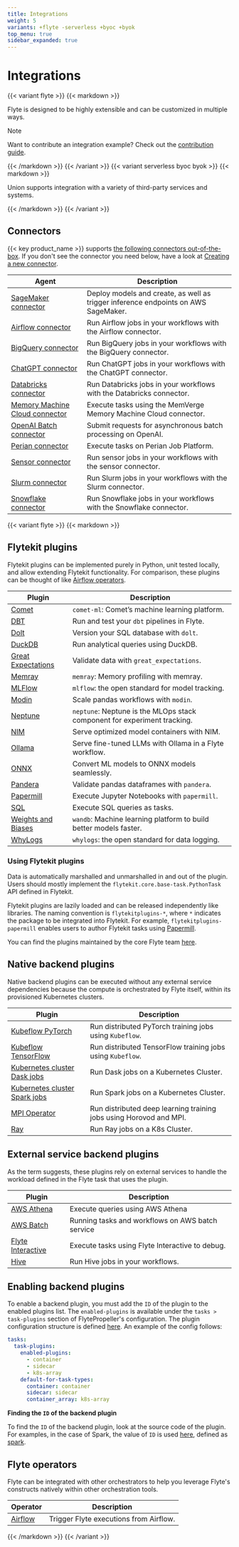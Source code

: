 ```yaml
---
title: Integrations
weight: 5
variants: +flyte -serverless +byoc +byok
top_menu: true
sidebar_expanded: true
---
```


# Integrations

{{< variant flyte >}}
{{< markdown >}}

Flyte is designed to be highly extensible and can be customized in multiple ways.

> [!NOTE]
> Want to contribute an integration example? Check out the [contribution guide](../community/contribute/contribute-examples).

{{< /markdown >}}
{{< /variant >}}
{{< variant serverless byoc byok >}}
{{< markdown >}}

Union supports integration with a variety of third-party services and systems.

{{< /markdown >}}
{{< /variant >}}

## Connectors

{{< key product_name >}} supports [the following connectors out-of-the-box](./connectors/_index).
If you don't see the connector you need below, have a look at [Creating a new connector](./connectors#creating-a-new-connector).

| Agent | Description |
|-------|-------------|
| [SageMaker connector](./connectors/sagemaker-inference-connector/_index) | Deploy models and create, as well as trigger inference endpoints on AWS SageMaker. |
| [Airflow connector](./connectors/airflow-connector/_index) | Run Airflow jobs in your workflows with the Airflow connector. |
| [BigQuery connector](./connectors/bigquery-connector/_index) | Run BigQuery jobs in your workflows with the BigQuery connector. |
| [ChatGPT connector](./connectors/chatgpt-connector/_index) | Run ChatGPT jobs in your workflows with the ChatGPT connector. |
| [Databricks connector](./connectors/databricks-connector/_index) | Run Databricks jobs in your workflows with the Databricks connector. |
| [Memory Machine Cloud connector](./connectors/mmcloud-connector/_index) | Execute tasks using the MemVerge Memory Machine Cloud connector. |
| [OpenAI Batch connector](./connectors/openai-batch-connector/_index) | Submit requests for asynchronous batch processing on OpenAI. |
| [Perian connector](./connectors/perian-connector/_index) | Execute tasks on Perian Job Platform. |
| [Sensor connector](./connectors/sensor/_index) | Run sensor jobs in your workflows with the sensor connector. |
| [Slurm connector](./connectors/slurm-connector/_index) | Run Slurm jobs in your workflows with the Slurm connector. |
| [Snowflake connector](./connectors//snowflake-connector/_index) | Run Snowflake jobs in your workflows with the Snowflake connector. |


{{< variant flyte >}}
{{< markdown >}}

## Flytekit plugins

Flytekit plugins can be implemented purely in Python, unit tested locally, and allow extending
Flytekit functionality. For comparison, these plugins can be thought of like
[Airflow operators](https://airflow.apache.org/docs/apache-airflow/stable/howto/operator/index.html).

| Plugin | Description |
|--------|-------------|
| [Comet](./flytekit-plugins/comet-ml-plugin/_index) | `comet-ml`: Comet’s machine learning platform. |
| [DBT](./flytekit-plugins/dbt-plugin/_index) | Run and test your `dbt` pipelines in Flyte. |
| [Dolt](./flytekit-plugins/dolt-plugin/_index) | Version your SQL database with `dolt`. |
| [DuckDB](./flytekit-plugins/duckdb-plugin/_index) | Run analytical queries using DuckDB. |
| [Great Expectations](./flytekit-plugins/greatexpectations-plugin/_index) | Validate data with `great_expectations`. |
| [Memray](./flytekit-plugins/memray-plugin/_index) | `memray`: Memory profiling with memray. |
| [MLFlow](./flytekit-plugins/mlflow-plugin/_index) | `mlflow`: the open standard for model tracking. |
| [Modin](./flytekit-plugins/modin-plugin/_index) | Scale pandas workflows with `modin`. |
| [Neptune](./flytekit-plugins/neptune-plugin/_index) | `neptune`: Neptune is the MLOps stack component for experiment tracking. |
| [NIM](./flytekit-plugins/nim-plugin/_index) | Serve optimized model containers with NIM. |
| [Ollama](./flytekit-plugins/ollama-plugin/_index) | Serve fine-tuned LLMs with Ollama in a Flyte workflow. |
| [ONNX](./flytekit-plugins/onnx-plugin/_index) | Convert ML models to ONNX models seamlessly. |
| [Pandera](./flytekit-plugins/pandera-plugin/_index) | Validate pandas dataframes with `pandera`. |
| [Papermill](./flytekit-plugins/papermill-plugin/_index) | Execute Jupyter Notebooks with `papermill`. |
| [SQL](./flytekit-plugins/sql-plugin/_index) | Execute SQL queries as tasks. |
| [Weights and Biases](./flytekit-plugins/wandb-plugin/_index) | `wandb`: Machine learning platform to build better models faster. |
| [WhyLogs](./flytekit-plugins/whylogs-plugin/_index) | `whylogs`: the open standard for data logging. |


### Using Flytekit plugins

Data is automatically marshalled and unmarshalled in and out of the plugin. Users should mostly implement the `flytekit.core.base-task.PythonTask` API defined in Flytekit.

Flytekit plugins are lazily loaded and can be released independently like libraries. The naming convention is `flytekitplugins-*`, where `*` indicates the package to be integrated into Flytekit. For example, `flytekitplugins-papermill` enables users to author Flytekit tasks using [Papermill](https://papermill.readthedocs.io/en/latest/).

You can find the plugins maintained by the core Flyte team [here](https://github.com/flyteorg/flytekit/tree/master/plugins).


## Native backend plugins

Native backend plugins can be executed without any external service dependencies because the compute is orchestrated by Flyte itself, within its provisioned Kubernetes clusters.

| Plugin | Description |
|--------|-------------|
| [Kubeflow PyTorch](./native-backend-plugins/kfpytorch-plugin/_index) | Run distributed PyTorch training jobs using `Kubeflow`. |
| [Kubeflow TensorFlow](./native-backend-plugins/kftensorflow-plugin/_index) | Run distributed TensorFlow training jobs using `Kubeflow`. |
| [Kubernetes cluster Dask jobs](./native-backend-plugins/k8s-dask-plugin/_index) | Run Dask jobs on a Kubernetes Cluster. |
| [Kubernetes cluster Spark jobs](./native-backend-plugins/k8s-spark-plugin/_index) | Run Spark jobs on a Kubernetes Cluster. |
| [MPI Operator](./native-backend-plugins/kfmpi-plugin/_index) | Run distributed deep learning training jobs using Horovod and MPI. |
| [Ray](./native-backend-plugins/ray-plugin/_index) | Run Ray jobs on a K8s Cluster. |

<!-- TODO: Include this above? | [Kubernetes pods](./native-backend-plugins/k8s-pod-plugin/_index) | Execute Kubernetes pods for arbitrary workloads. | -->


## External service backend plugins

As the term suggests, these plugins rely on external services to handle the workload defined in the Flyte task that uses the plugin.

| Plugin | Description |
|--------|-------------|
| [AWS Athena](./external-service-backend-plugins/athena-plugin/_index) | Execute queries using AWS Athena |
| [AWS Batch](./external-service-backend-plugins/aws-batch-plugin/_index) | Running tasks and workflows on AWS batch service |
| [Flyte Interactive](./external-service-backend-plugins/flyteinteractive-plugin/_index) | Execute tasks using Flyte Interactive to debug. |
| [Hive](./external-service-backend-plugins/hive-plugin/_index) | Run Hive jobs in your workflows. |


## Enabling backend plugins

To enable a backend plugin, you must add the `ID` of the plugin to the enabled plugins list. The `enabled-plugins` is available under the `tasks > task-plugins` section of FlytePropeller's configuration.
The plugin configuration structure is defined [here](https://pkg.go.dev/github.com/flyteorg/flytepropeller@v0.6.1/pkg/controller/nodes/task/config#TaskPluginConfig). An example of the config follows:

```yaml
tasks:
  task-plugins:
    enabled-plugins:
      - container
      - sidecar
      - k8s-array
    default-for-task-types:
      container: container
      sidecar: sidecar
      container_array: k8s-array
```

**Finding the `ID` of the backend plugin**

To find the `ID` of the backend plugin, look at the source code of the plugin. For examples, in the case of Spark, the value of `ID` is used [here](https://github.com/flyteorg/flyteplugins/blob/v0.5.25/go/tasks/plugins/k8s/spark/spark.go#L424), defined as [spark](https://github.com/flyteorg/flyteplugins/blob/v0.5.25/go/tasks/plugins/k8s/spark/spark.go#L41).


## Flyte operators

Flyte can be integrated with other orchestrators to help you leverage Flyte's
constructs natively within other orchestration tools.

| Operator | Description |
|----------|-------------|
| [Airflow](./flyte-operators/airflow-plugin/_index) | Trigger Flyte executions from Airflow. |

{{< /markdown >}}
{{< /variant >}}